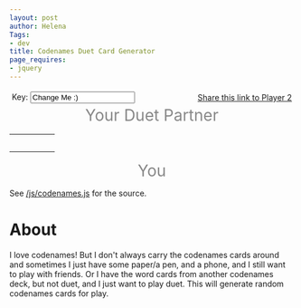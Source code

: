 ```yaml
---
layout: post
author: Helena
Tags:
- dev
title: Codenames Duet Card Generator
page_requires:
- jquery
---
```


<style type="text/css">
.post-content td {
	border: 1px solid black;
}
#controls {
    display: flex;
    align-items: center;
    justify-content: space-between;
	padding: 0.3em;
}
.player {
	text-align: center;
	font-size: 200%;
	color: #888;
}
</style>
<div id="controls">
	<label>
		Key:
		<input type="text" id="seed" value="Change Me :)"/>
	</label>
	<a id="p2" href="">Share this link to Player 2</a>
</div>
<div class="player">
	Your Duet Partner
</div>
<table id="card" style="width: 100%">
    <tr>
        <td id="0.0"></td>
        <td id="0.1"></td>
        <td id="0.2"></td>
        <td id="0.3"></td>
        <td id="0.4"></td>
    </tr>
    <tr>
        <td id="1.0"></td>
        <td id="1.1"></td>
        <td id="1.2"></td>
        <td id="1.3"></td>
        <td id="1.4"></td>
    </tr>
    <tr>
        <td id="2.0"></td>
        <td id="2.1"></td>
        <td id="2.2"></td>
        <td id="2.3"></td>
        <td id="2.4"></td>
    </tr>
    <tr>
        <td id="3.0"></td>
        <td id="3.1"></td>
        <td id="3.2"></td>
        <td id="3.3"></td>
        <td id="3.4"></td>
    </tr>
    <tr>
        <td id="4.0"></td>
        <td id="4.1"></td>
        <td id="4.2"></td>
        <td id="4.3"></td>
        <td id="4.4"></td>
    </tr>
</table>
<div class="player">
	You
</div>

<script src="/js/lib.js"></script>
<script src="/js/codenames.js"></script>
See [/js/codenames.js](/js/codenames.js) for the source.

# About

I love codenames! But I don't always carry the codenames cards around and sometimes I just have some paper/a pen, and a phone, and I still want to play with friends. Or I have the word cards from another codenames deck, but not duet, and I just want to play duet. This will generate random codenames cards for play.
